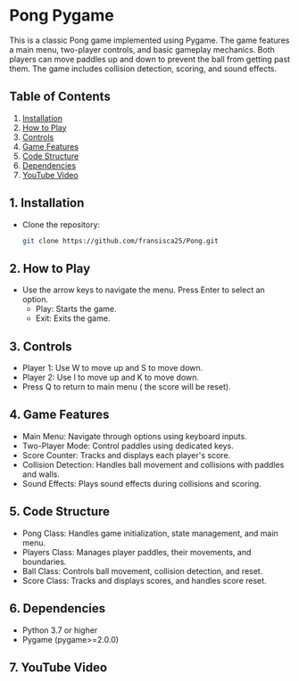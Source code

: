 # Pong Pygame

This is a classic Pong game implemented using Pygame. The game features a main menu, two-player controls, and basic gameplay mechanics. Both players can move paddles up and down to prevent the ball from getting past them. The game includes collision detection, scoring, and sound effects.

## Table of Contents

1. [Installation](#installation)
2. [How to Play](#how-to-play)
3. [Controls](#controls)
4. [Game Features](#game-features)
5. [Code Structure](#code-structure)
6. [Dependencies](#dependencies)
7. [YouTube Video](#youtube-video)

## 1. Installation

- Clone the repository:

   ```bash
   git clone https://github.com/fransisca25/Pong.git

## 2. How to Play
- Use the arrow keys to navigate the menu. Press Enter to select an option.
  - Play: Starts the game.
  - Exit: Exits the game.

## 3. Controls
- Player 1: Use W to move up and S to move down.
- Player 2: Use I to move up and K to move down.
- Press Q to return to main menu ( the score will be reset).

## 4. Game Features
- Main Menu: Navigate through options using keyboard inputs.
- Two-Player Mode: Control paddles using dedicated keys.
- Score Counter: Tracks and displays each player's score.
- Collision Detection: Handles ball movement and collisions with paddles and walls.
- Sound Effects: Plays sound effects during collisions and scoring.

## 5. Code Structure
- Pong Class: Handles game initialization, state management, and main menu.
- Players Class: Manages player paddles, their movements, and boundaries.
- Ball Class: Controls ball movement, collision detection, and reset.
- Score Class: Tracks and displays scores, and handles score reset.

## 6. Dependencies
- Python 3.7 or higher
- Pygame (pygame>=2.0.0)

## 7. YouTube Video
